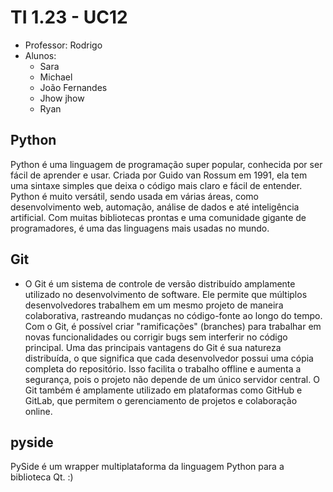 # TI 1.23 - UC12

- Professor: Rodrigo
- Alunos:
  - Sara
  - Michael
  - João Fernandes
  - Jhow jhow
  - Ryan

## Python
Python é uma linguagem de programação super popular, conhecida por ser fácil de aprender e usar. Criada por Guido van Rossum em 1991, ela tem uma sintaxe simples que deixa o código mais claro e fácil de entender. Python é muito versátil, sendo usada em várias áreas, como desenvolvimento web, automação, análise de dados e até inteligência artificial. Com muitas bibliotecas prontas e uma comunidade gigante de programadores, é uma das linguagens mais usadas no mundo.

## Git
 - O Git é um sistema de controle de versão distribuído amplamente utilizado no desenvolvimento de software. Ele permite que múltiplos desenvolvedores trabalhem em um mesmo projeto de maneira colaborativa, rastreando mudanças no código-fonte ao longo do tempo. Com o Git, é possível criar "ramificações" (branches) para trabalhar em novas funcionalidades ou corrigir bugs sem interferir no código principal. Uma das principais vantagens do Git é sua natureza distribuída, o que significa que cada desenvolvedor possui uma cópia completa do repositório. Isso facilita o trabalho offline e aumenta a segurança, pois o projeto não depende de um único servidor central. O Git também é amplamente utilizado em plataformas como GitHub e GitLab, que permitem o gerenciamento de projetos e colaboração online.

## pyside

PySide é um wrapper multiplataforma da linguagem Python para a biblioteca Qt. :)
